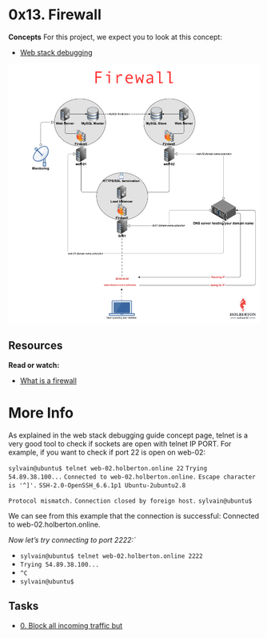 # 0x13. Firewall

**Concepts**
For this project, we expect you to look at this concept:

- [Web stack debugging](https://intranet.alxswe.com/concepts/68)


<img src="fire.png" alt="">

## Resources
**Read or watch:**

- [What is a firewall](https://en.wikipedia.org/wiki/Firewall_%28computing%29)

# More Info
As explained in the web stack debugging guide concept page, telnet is a very good tool to check if sockets are open with telnet IP PORT. For example, if you want to check if port 22 is open on web-02:

`sylvain@ubuntu$ telnet web-02.holberton.online 22`
 `Trying 54.89.38.100...`
 `Connected to web-02.holberton.online.`
 `Escape character is '^]'.`
 `SSH-2.0-OpenSSH_6.6.1p1 Ubuntu-2ubuntu2.8`

 `Protocol mismatch.`
`Connection closed by foreign host.`
`sylvain@ubuntu$`

We can see from this example that the connection is successful: Connected to web-02.holberton.online.

*Now let’s try connecting to port 2222:`*

- `sylvain@ubuntu$ telnet web-02.holberton.online 2222`
- `Trying 54.89.38.100...`
- `^C`
- `sylvain@ubuntu$`


## Tasks
- [0. Block all incoming traffic but](https://intranet.alxswe.com/projects/284)
